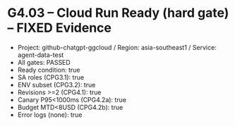 # G4.03 – Cloud Run Ready (hard gate) – FIXED Evidence
- Project: github-chatgpt-ggcloud / Region: asia-southeast1 / Service: agent-data-test
- All gates: PASSED
- Ready condition: true
- SA roles (CPG3.1): true
- ENV subset (CPG3.2): true
- Revisions >=2 (CPG4.1): true
- Canary P95<1000ms (CPG4.2a): true
- Budget MTD<8USD (CPG4.2b): true
- Error logs (none): true

